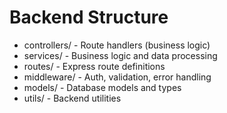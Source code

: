 # Backend Structure
- controllers/ - Route handlers (business logic)
- services/ - Business logic and data processing  
- routes/ - Express route definitions
- middleware/ - Auth, validation, error handling
- models/ - Database models and types
- utils/ - Backend utilities
